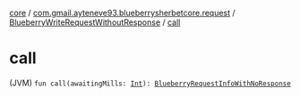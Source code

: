 [core](../../index.md) / [com.gmail.ayteneve93.blueberrysherbetcore.request](../index.md) / [BlueberryWriteRequestWithoutResponse](index.md) / [call](./call.md)

# call

(JVM) `fun call(awaitingMills: `[`Int`](https://kotlinlang.org/api/latest/jvm/stdlib/kotlin/-int/index.html)`): `[`BlueberryRequestInfoWithNoResponse`](../../com.gmail.ayteneve93.blueberrysherbetcore.request.info/-blueberry-request-info-with-no-response/index.md)